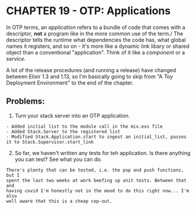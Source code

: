 # CHAPTER 19 - OTP: Applications

In OTP terms, an _application_ refers to a bundle of code that comes with a descriptor, **not** a program like in the more common use of the term./
The descriptor tells the runtime what dependencies the code has, what global names it registers, and so on - it's more like a dynamic link libary or shared object than a conventional "application". Think of it like a _component_ or a _service_.

A lot of the release procedures (and running a release) have changed between Elixir 1.3 and 1.13, so I'm basically going to skip from "A Toy Deployment Environment" to the end of the chapter.

## Problems:

1. Turn your stack server into an OTP application.
```
- Added initial list to the module call in the mix.exs file
- Added Stack.Server to the registered list
- Modified Stack.Application.start to ingest an initial_list, passes it to Stack.Supervisor.start_link
```

2. So far, we haven't written any tests for teh application. Is there anything you can test? See what you can do.
```
There's plenty that can be tested, i.e. the pop and push functions, but I 
spent the last two weeks at work beefing up unit tests. Between that and 
having covid I'm honestly not in the mood to do this right now... I'm also
well aware that this is a cheap cop-out.
```